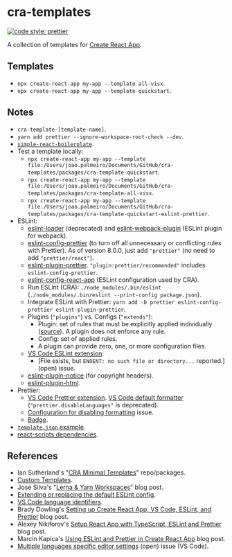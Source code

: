 # cra-templates

[![code style: prettier](https://img.shields.io/badge/code_style-prettier-ff69b4.svg?style=flat-square)](https://github.com/prettier/prettier)

A collection of templates for [Create React App](https://create-react-app.dev/).

## Templates

- `npx create-react-app my-app --template all-visx`.
- `npx create-react-app my-app --template quickstart`.

## Notes

- `cra-template-[template-name]`.
- `yarn add prettier --ignore-workspace-root-check --dev`.
- [`simple-react-boilerplate`](https://github.com/joaopalmeiro/simple-react-boilerplate).
- Test a template locally:
  - `npx create-react-app my-app --template file:/Users/joao.palmeiro/Documents/GitHub/cra-templates/packages/cra-template-quickstart`.
  - `npx create-react-app my-app --template file:/Users/joao.palmeiro/Documents/GitHub/cra-templates/packages/cra-template-all-visx`.
  - `npx create-react-app my-app --template file:/Users/joao.palmeiro/Documents/GitHub/cra-templates/packages/cra-template-quickstart-eslint-prettier`.
- ESLint:
  - [eslint-loader](https://www.npmjs.com/package/eslint-loader) (deprecated) and [eslint-webpack-plugin](https://www.npmjs.com/package/eslint-webpack-plugin) (ESLint plugin for webpack).
  - [eslint-config-prettier](https://github.com/prettier/eslint-config-prettier) (to turn off all unnecessary or conflicting rules with Prettier). As of version 8.0.0, just add `"prettier"` (no need to add `"prettier/react"`).
  - [eslint-plugin-prettier](https://github.com/prettier/eslint-plugin-prettier). `"plugin:prettier/recommended"` includes `eslint-config-prettier`.
  - [eslint-config-react-app](https://github.com/facebook/create-react-app/tree/master/packages/eslint-config-react-app) (ESLint configuration used by CRA).
  - Run ESLint (CRA): `./node_modules/.bin/eslint` (`./node_modules/.bin/eslint --print-config package.json`).
  - Integrate ESLint with Prettier: `yarn add -D prettier eslint-config-prettier eslint-plugin-prettier`.
  - Plugins (`"plugins"`) vs. Configs (`"extends"`):
    - Plugin: set of rules that must be explicitly applied individually ([source](https://stackoverflow.com/a/54522973)). A plugin does not enforce any rule.
    - Config: set of applied rules.
    - A plugin can provide zero, one, or more configuration files.
  - [VS Code ESLint extension](https://marketplace.visualstudio.com/items?itemName=dbaeumer.vscode-eslint):
    - [File exists, but `ENOENT: no such file or directory...` reported.] (open) issue.
  - [eslint-plugin-notice](https://github.com/nickdeis/eslint-plugin-notice) (for copyright headers).
  - [eslint-plugin-html](https://www.npmjs.com/package/eslint-plugin-html).
- Prettier:
  - [VS Code Prettier extension](https://marketplace.visualstudio.com/items?itemName=esbenp.prettier-vscode). [VS Code default formatter](https://github.com/prettier/prettier-vscode#default-formatter) (`"prettier.disableLanguages"` is deprecated).
  - [Configuration for disabling formatting](https://github.com/prettier/prettier-vscode/issues/1854) issue.
  - [Badge](https://github.com/prettier/prettier#badge).
- [`template.json` example](https://github.com/facebook/create-react-app/blob/master/packages/cra-template/template.json).
- [react-scripts dependencies](https://github.com/facebook/create-react-app/blob/master/packages/react-scripts/package.json).

## References

- Ian Sutherland's "[CRA Minimal Templates](https://github.com/iansu/cra-minimal-templates)" repo/packages.
- [Custom Templates](https://create-react-app.dev/docs/custom-templates/).
- José Silva's "[Lerna & Yarn Workspaces](https://mytechblog.io/lerna-yarn-workspaces)" blog post.
- [Extending or replacing the default ESLint config](https://create-react-app.dev/docs/setting-up-your-editor#extending-or-replacing-the-default-eslint-config).
- [VS Code language identifiers](https://code.visualstudio.com/docs/languages/identifiers).
- Brady Dowling's [Setting up Create React App, VS Code, ESLint, and Prettier](https://readwriteexercise.com/posts/setting-up-create-react-app-vs-code-eslint-prettier/) blog post.
- Alexey Nikiforov's [Setup React App with TypeScript, ESLint and Prettier](https://www.alexey-nikiforov.name/setup-react-app-with-typescript-eslint-and-prettier) blog post.
- Marcin Kapica's [Using ESLint and Prettier in Create React App](https://www.mkapica.com/react-eslint/) blog post.
- [Multiple languages specific editor settings](https://github.com/microsoft/vscode/issues/51935) (open) issue (VS Code).
